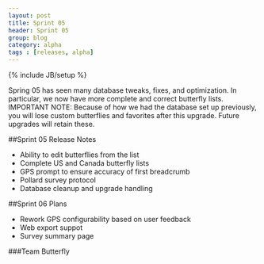 ```yaml
---
layout: post
title: Sprint 05
header: Sprint 05
group: blog
category: alpha
tags : [releases, alpha]
---
```

{% include JB/setup %}

Spring 05 has seen many database tweaks, fixes, and optimization. In particular, we now have more complete and correct butterfly lists. IMPORTANT NOTE: Because of how we had the database set up previously, you will lose custom butterflies and favorites after this upgrade. Future upgrades will retain these.

##Sprint 05 Release Notes  
- Ability to edit butterflies from the list
- Complete US and Canada butterfly lists
- GPS prompt to ensure accuracy of first breadcrumb
- Pollard survey protocol
- Database cleanup and upgrade handling

##Sprint 06 Plans
- Rework GPS configurability based on user feedback
- Web export suppot
- Survey summary page


###Team Butterfly
